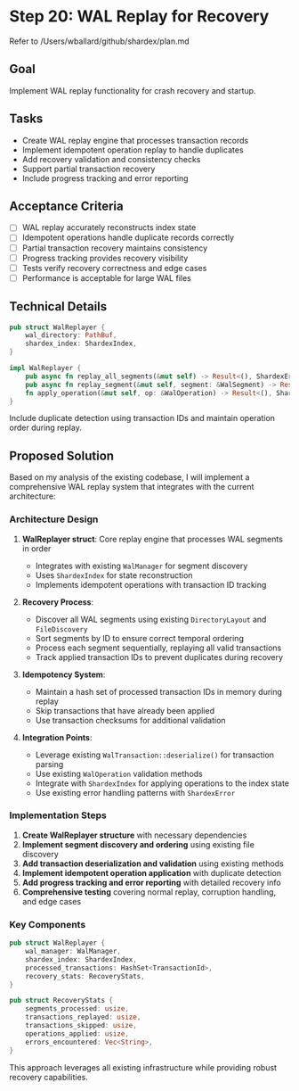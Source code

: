 # Step 20: WAL Replay for Recovery

Refer to /Users/wballard/github/shardex/plan.md

## Goal
Implement WAL replay functionality for crash recovery and startup.

## Tasks
- Create WAL replay engine that processes transaction records
- Implement idempotent operation replay to handle duplicates
- Add recovery validation and consistency checks
- Support partial transaction recovery
- Include progress tracking and error reporting

## Acceptance Criteria
- [ ] WAL replay accurately reconstructs index state
- [ ] Idempotent operations handle duplicate records correctly
- [ ] Partial transaction recovery maintains consistency
- [ ] Progress tracking provides recovery visibility
- [ ] Tests verify recovery correctness and edge cases
- [ ] Performance is acceptable for large WAL files

## Technical Details
```rust
pub struct WalReplayer {
    wal_directory: PathBuf,
    shardex_index: ShardexIndex,
}

impl WalReplayer {
    pub async fn replay_all_segments(&mut self) -> Result<(), ShardexError>;
    pub async fn replay_segment(&mut self, segment: &WalSegment) -> Result<usize, ShardexError>;
    fn apply_operation(&mut self, op: &WalOperation) -> Result<(), ShardexError>;
}
```

Include duplicate detection using transaction IDs and maintain operation order during replay.

## Proposed Solution

Based on my analysis of the existing codebase, I will implement a comprehensive WAL replay system that integrates with the current architecture:

### Architecture Design

1. **WalReplayer struct**: Core replay engine that processes WAL segments in order
   - Integrates with existing `WalManager` for segment discovery
   - Uses `ShardexIndex` for state reconstruction
   - Implements idempotent operations with transaction ID tracking

2. **Recovery Process**:
   - Discover all WAL segments using existing `DirectoryLayout` and `FileDiscovery`
   - Sort segments by ID to ensure correct temporal ordering
   - Process each segment sequentially, replaying all valid transactions
   - Track applied transaction IDs to prevent duplicates during recovery

3. **Idempotency System**:
   - Maintain a hash set of processed transaction IDs in memory during replay
   - Skip transactions that have already been applied
   - Use transaction checksums for additional validation

4. **Integration Points**:
   - Leverage existing `WalTransaction::deserialize()` for transaction parsing
   - Use existing `WalOperation` validation methods
   - Integrate with `ShardexIndex` for applying operations to the index state
   - Use existing error handling patterns with `ShardexError`

### Implementation Steps

1. **Create WalReplayer structure** with necessary dependencies
2. **Implement segment discovery and ordering** using existing file discovery
3. **Add transaction deserialization and validation** using existing methods
4. **Implement idempotent operation application** with duplicate detection
5. **Add progress tracking and error reporting** with detailed recovery info
6. **Comprehensive testing** covering normal replay, corruption handling, and edge cases

### Key Components

```rust
pub struct WalReplayer {
    wal_manager: WalManager,
    shardex_index: ShardexIndex,
    processed_transactions: HashSet<TransactionId>,
    recovery_stats: RecoveryStats,
}

pub struct RecoveryStats {
    segments_processed: usize,
    transactions_replayed: usize,
    transactions_skipped: usize,
    operations_applied: usize,
    errors_encountered: Vec<String>,
}
```

This approach leverages all existing infrastructure while providing robust recovery capabilities.
